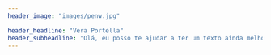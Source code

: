 ```yaml
---
header_image: "images/penw.jpg"

header_headline: "Vera Portella"
header_subheadline: "Olá, eu posso te ajudar a ter um texto ainda melhor!"
---
```

